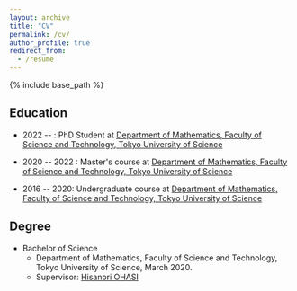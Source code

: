 ```yaml
---
layout: archive
title: "CV"
permalink: /cv/
author_profile: true
redirect_from:
  - /resume
---
```


{% include base_path %}

## Education
* 2022 --         : PhD Student at [Department of Mathematics, Faculty of Science and Technology, Tokyo University of Science](https://www.tus.ac.jp/en/fac/riko/math.html)

* 2020 -- 2022    : Master's course at [Department of Mathematics, Faculty of Science and Technology, Tokyo University of Science](https://www.tus.ac.jp/en/fac/riko/math.html)

* 2016 -- 2020: Undergraduate course at [Department of Mathematics, Faculty of Science and Technology, Tokyo University of Science](https://www.tus.ac.jp/en/fac/riko/math.html)

## Degree

* Bachelor of Science
  * Department of Mathematics, Faculty of Science and Technology, Tokyo University of Science, March 2020.
  * Supervisor: [Hisanori OHASI](https://www.ma.noda.tus.ac.jp/u/oh/index.html)
